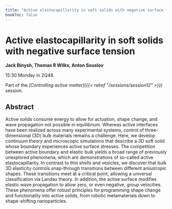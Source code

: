 ```yaml
---
title: "Active elastocapillarity in soft solids with negative surface tension"
bookToc: false
---
```


# Active elastocapillarity in soft solids with negative surface tension

**Jack Binysh, Thomas R Wilks, Anton Souslov**

15:30 Monday in 2Q48.

Part of the *[Controlling active matter]({{< relref "/sessions/session12" >}})* session.

## Abstract

Active solids consume energy to allow for actuation, shape change, and wave propagation not possible in equilibrium. Whereas active interfaces have been realized across many experimental systems, control of three-dimensional (3D) bulk materials remains a challenge. Here, we develop continuum theory and microscopic simulations that describe a 3D soft solid whose boundary experiences active surface stresses. The competition between active boundary and elastic bulk yields a broad range of previously unexplored phenomena, which are demonstrations of so-called active elastocapillarity. In contrast to thin shells and vesicles, we discover that bulk 3D elasticity controls snap-through transitions between different anisotropic shapes. These transitions meet at a critical point, allowing a universal classification via Landau theory. In addition, the active surface modifies elastic wave propagation to allow zero, or even negative, group velocities. These phenomena offer robust principles for programming shape change and functionality into active solids, from robotic metamaterials down to shape-shifting nanoparticles.


